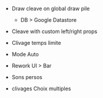 - Draw cleave on global draw pile
    - DB > Google Datastore
- Cleave with custom left/right props
- Clivage temps limite
- Mode Auto

- Rework UI > Bar
- Sons persos
- clivages Choix multiples
